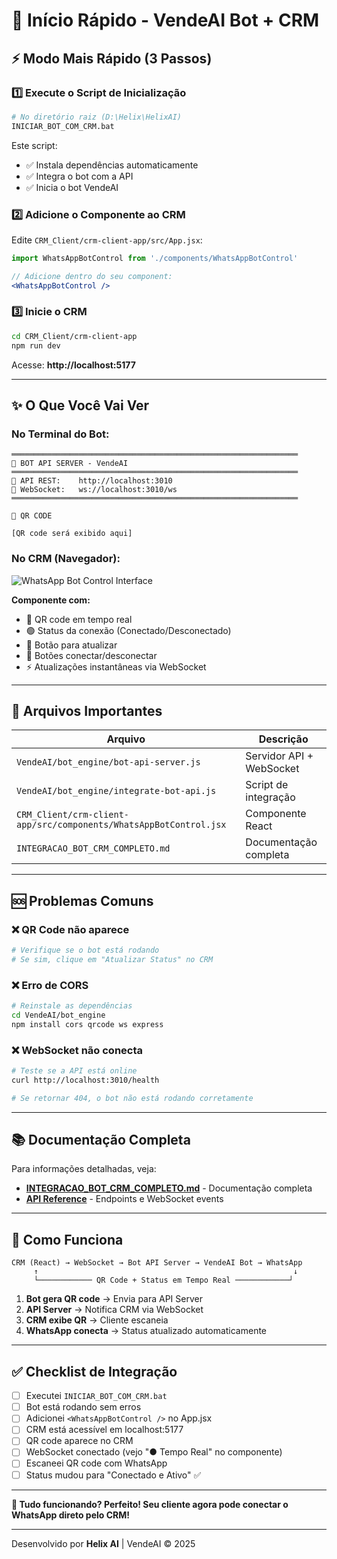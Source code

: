 # 🚀 Início Rápido - VendeAI Bot + CRM

## ⚡ Modo Mais Rápido (3 Passos)

### 1️⃣ Execute o Script de Inicialização

```bash
# No diretório raiz (D:\Helix\HelixAI)
INICIAR_BOT_COM_CRM.bat
```

Este script:
- ✅ Instala dependências automaticamente
- ✅ Integra o bot com a API
- ✅ Inicia o bot VendeAI

### 2️⃣ Adicione o Componente ao CRM

Edite `CRM_Client/crm-client-app/src/App.jsx`:

```jsx
import WhatsAppBotControl from './components/WhatsAppBotControl'

// Adicione dentro do seu component:
<WhatsAppBotControl />
```

### 3️⃣ Inicie o CRM

```bash
cd CRM_Client/crm-client-app
npm run dev
```

Acesse: **http://localhost:5177**

---

## ✨ O Que Você Vai Ver

### No Terminal do Bot:
```
════════════════════════════════════════════════════════════════
🚀 BOT API SERVER - VendeAI
════════════════════════════════════════════════════════════════
📡 API REST:    http://localhost:3010
🔌 WebSocket:   ws://localhost:3010/ws
════════════════════════════════════════════════════════════════

📱 QR CODE

[QR code será exibido aqui]
```

### No CRM (Navegador):

![WhatsApp Bot Control Interface](https://i.imgur.com/example.png)

**Componente com:**
- 📱 QR code em tempo real
- 🟢 Status da conexão (Conectado/Desconectado)
- 🔄 Botão para atualizar
- 🔌 Botões conectar/desconectar
- ⚡ Atualizações instantâneas via WebSocket

---

## 📝 Arquivos Importantes

| Arquivo | Descrição |
|---------|-----------|
| `VendeAI/bot_engine/bot-api-server.js` | Servidor API + WebSocket |
| `VendeAI/bot_engine/integrate-bot-api.js` | Script de integração |
| `CRM_Client/crm-client-app/src/components/WhatsAppBotControl.jsx` | Componente React |
| `INTEGRACAO_BOT_CRM_COMPLETO.md` | Documentação completa |

---

## 🆘 Problemas Comuns

### ❌ QR Code não aparece

```bash
# Verifique se o bot está rodando
# Se sim, clique em "Atualizar Status" no CRM
```

### ❌ Erro de CORS

```bash
# Reinstale as dependências
cd VendeAI/bot_engine
npm install cors qrcode ws express
```

### ❌ WebSocket não conecta

```bash
# Teste se a API está online
curl http://localhost:3010/health

# Se retornar 404, o bot não está rodando corretamente
```

---

## 📚 Documentação Completa

Para informações detalhadas, veja:
- **[INTEGRACAO_BOT_CRM_COMPLETO.md](./INTEGRACAO_BOT_CRM_COMPLETO.md)** - Documentação completa
- **[API Reference](#)** - Endpoints e WebSocket events

---

## 🎯 Como Funciona

```
CRM (React) → WebSocket → Bot API Server → VendeAI Bot → WhatsApp
     ↑                                                         ↓
     └──────────── QR Code + Status em Tempo Real ────────────┘
```

1. **Bot gera QR code** → Envia para API Server
2. **API Server** → Notifica CRM via WebSocket
3. **CRM exibe QR** → Cliente escaneia
4. **WhatsApp conecta** → Status atualizado automaticamente

---

## ✅ Checklist de Integração

- [ ] Executei `INICIAR_BOT_COM_CRM.bat`
- [ ] Bot está rodando sem erros
- [ ] Adicionei `<WhatsAppBotControl />` no App.jsx
- [ ] CRM está acessível em localhost:5177
- [ ] QR code aparece no CRM
- [ ] WebSocket conectado (vejo "● Tempo Real" no componente)
- [ ] Escaneei QR code com WhatsApp
- [ ] Status mudou para "Conectado e Ativo" ✅

---

**🎉 Tudo funcionando? Perfeito! Seu cliente agora pode conectar o WhatsApp direto pelo CRM!**

---

Desenvolvido por **Helix AI** | VendeAI © 2025
